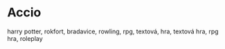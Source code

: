 # Accio
harry potter, rokfort, bradavice, rowling, rpg, textová, hra, textová hra, rpg hra, roleplay
